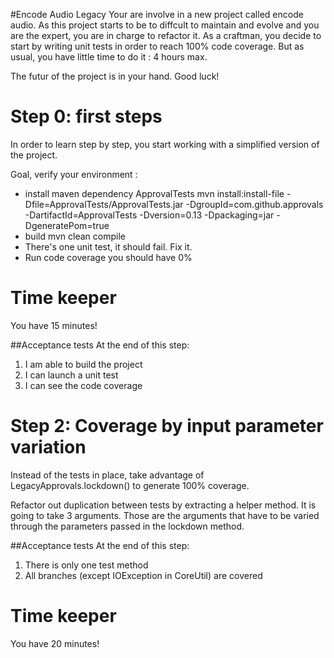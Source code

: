 #Encode Audio Legacy
Your are involve in a new project called encode audio. As this project starts to be to diffcult to maintain and evolve and you are the expert, you are in charge to refactor it. As a craftman, you decide to start by writing unit tests in order to reach 100% code coverage. But as usual, you have little time to do it : 4 hours max.

The futur of the project is in your hand. Good luck!

# Step 0: first steps 
In order to learn step by step, you start working with a simplified version of the project. 

Goal, verify your environment :

* install maven dependency ApprovalTests
mvn install:install-file -Dfile=ApprovalTests/ApprovalTests.jar -DgroupId=com.github.approvals -DartifactId=ApprovalTests -Dversion=0.13 -Dpackaging=jar -DgeneratePom=true 
* build mvn clean compile
* There's one unit test, it should fail. Fix it.
* Run code coverage you should have 0%
# Time keeper
You have 15 minutes!

##Acceptance tests
At the end of this step:

1. I am able to build the project
2. I can launch a unit test
3. I can see the code coverage

# Step 2: Coverage by input parameter variation

Instead of the tests in place, take advantage of LegacyApprovals.lockdown() to generate 100% coverage. 

Refactor out duplication between tests by extracting a helper method. It is going to take 3 arguments. Those are the arguments that have to be varied through the parameters passed in the lockdown method.

##Acceptance tests
At the end of this step:

1. There is only one test method
2. All branches (except IOException in CoreUtil)  are covered

# Time keeper
You have 20 minutes!


